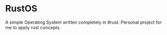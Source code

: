 # RustOS
A simple Operating System written completely in #rust. Personal project for me to apply rust concepts.
